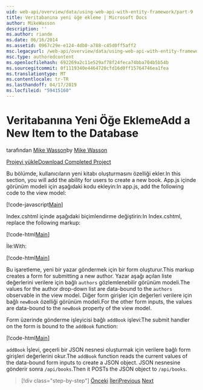 ```yaml
---
uid: web-api/overview/data/using-web-api-with-entity-framework/part-9
title: Veritabanına yeni öğe ekleme | Microsoft Docs
author: MikeWasson
description: ''
ms.author: riande
ms.date: 06/16/2014
ms.assetid: 0967c29e-e124-4db0-a788-c45d0ff5aff2
msc.legacyurl: /web-api/overview/data/using-web-api-with-entity-framework/part-9
msc.type: authoredcontent
ms.openlocfilehash: 692269a2c11e529af78f24feca74bba704b5b54b
ms.sourcegitcommit: 0f1119340e4464720cfd16d0ff15764746ea1fea
ms.translationtype: MT
ms.contentlocale: tr-TR
ms.lasthandoff: 04/17/2019
ms.locfileid: "59415160"
---
```

# <a name="add-a-new-item-to-the-database"></a><span data-ttu-id="a7c88-102">Veritabanına Yeni Öğe Ekleme</span><span class="sxs-lookup"><span data-stu-id="a7c88-102">Add a New Item to the Database</span></span>

<span data-ttu-id="a7c88-103">tarafından [Mike Wasson](https://github.com/MikeWasson)</span><span class="sxs-lookup"><span data-stu-id="a7c88-103">by [Mike Wasson](https://github.com/MikeWasson)</span></span>

[<span data-ttu-id="a7c88-104">Projeyi yükle</span><span class="sxs-lookup"><span data-stu-id="a7c88-104">Download Completed Project</span></span>](https://github.com/MikeWasson/BookService)

<span data-ttu-id="a7c88-105">Bu bölümde, kullanıcıların yeni kitabı oluşturmasını özelliği ekler.</span><span class="sxs-lookup"><span data-stu-id="a7c88-105">In this section, you will add the ability for users to create a new book.</span></span> <span data-ttu-id="a7c88-106">App.js içinde görünüm modeli için aşağıdaki kodu ekleyin:</span><span class="sxs-lookup"><span data-stu-id="a7c88-106">In app.js, add the following code to the view model:</span></span>

[!code-javascript[Main](part-9/samples/sample1.js)]

<span data-ttu-id="a7c88-107">Index.cshtml içinde aşağıdaki biçimlendirme değiştirin:</span><span class="sxs-lookup"><span data-stu-id="a7c88-107">In Index.cshtml, replace the following markup:</span></span>

[!code-html[Main](part-9/samples/sample2.html)]

<span data-ttu-id="a7c88-108">İle:</span><span class="sxs-lookup"><span data-stu-id="a7c88-108">With:</span></span>

[!code-html[Main](part-9/samples/sample3.html)]

<span data-ttu-id="a7c88-109">Bu işaretleme, yeni bir yazar göndermek için bir form oluşturur.</span><span class="sxs-lookup"><span data-stu-id="a7c88-109">This markup creates a form for submitting a new author.</span></span> <span data-ttu-id="a7c88-110">Yazar aşağı açılan liste değerlerini verilere için bağlı `authors` gözlemlenebilir görünüm modeli.</span><span class="sxs-lookup"><span data-stu-id="a7c88-110">The values for the author drop-down list are data-bound to the `authors` observable in the view model.</span></span> <span data-ttu-id="a7c88-111">Diğer form girişler için değerleri verilere için bağlı `newBook` özelliği görünüm modeli.</span><span class="sxs-lookup"><span data-stu-id="a7c88-111">For the other form inputs, the values are data-bound to the `newBook` property of the view model.</span></span>

<span data-ttu-id="a7c88-112">Form üzerinde gönderme işleyicisi bağlı `addBook` işlevi:</span><span class="sxs-lookup"><span data-stu-id="a7c88-112">The submit handler on the form is bound to the `addBook` function:</span></span>

[!code-html[Main](part-9/samples/sample4.html)]

<span data-ttu-id="a7c88-113">`addBook` İşlevi, geçerli bir JSON nesnesi oluşturmak için verilere bağlı form girişleri değerlerini okur.</span><span class="sxs-lookup"><span data-stu-id="a7c88-113">The `addBook` function reads the current values of the data-bound form inputs to create a JSON object.</span></span> <span data-ttu-id="a7c88-114">JSON nesnesine gönderir sonra `/api/books`.</span><span class="sxs-lookup"><span data-stu-id="a7c88-114">Then it POSTs the JSON object to `/api/books`.</span></span>

> [!div class="step-by-step"]
> <span data-ttu-id="a7c88-115">[Önceki](part-8.md)
> [İleri](part-10.md)</span><span class="sxs-lookup"><span data-stu-id="a7c88-115">[Previous](part-8.md)
[Next](part-10.md)</span></span>
